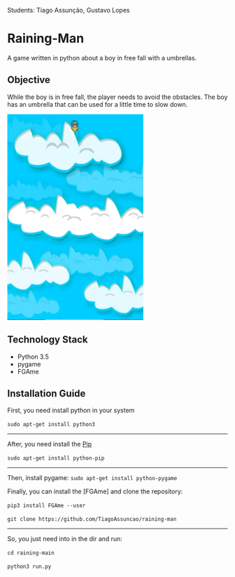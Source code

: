 Students: Tiago Assunção, Gustavo Lopes

# Raining-Man
A game written in python about a boy in free fall with a umbrellas.

## Objective
While the boy is in free fall, the player needs to avoid the
obstacles. The boy has an umbrella that can be used for a little
time to slow down.

![Raining Main img](https://raw.githubusercontent.com/TiagoAssuncao/raining-man/adding_hooks/images/firstversion.png)

## Technology Stack
* Python 3.5
* pygame
* FGAme

## Installation Guide
First, you need install python in your system

`sudo apt-get install python3`

***

After, you need install the [Pip](https://pypi.python.org/pypi/pip)

`sudo apt-get install python-pip`

***

Then, install pygame:
	`sudo apt-get install python-pygame`

Finally, you can install the [FGAme] and clone the repository:

`pip3 install FGAme --user`

`git clone https://github.com/TiagoAssuncao/raining-man`

***

So, you just need into in the dir and run:

`cd raining-main`

`python3 run.py`
